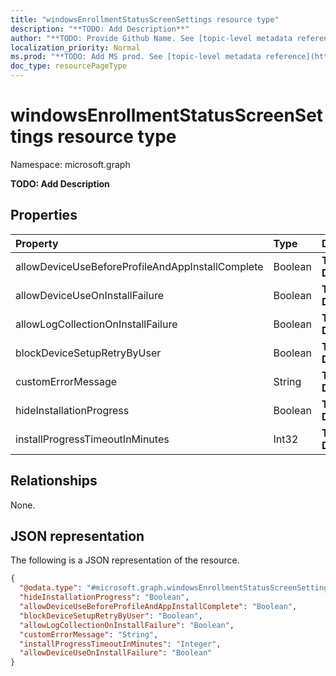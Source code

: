 ```yaml
---
title: "windowsEnrollmentStatusScreenSettings resource type"
description: "**TODO: Add Description**"
author: "**TODO: Provide Github Name. See [topic-level metadata reference](https://msgo.azurewebsites.net/add/document/guidelines/metadata.html#topic-level-metadata)**"
localization_priority: Normal
ms.prod: "**TODO: Add MS prod. See [topic-level metadata reference](https://msgo.azurewebsites.net/add/document/guidelines/metadata.html#topic-level-metadata)**"
doc_type: resourcePageType
---
```


# windowsEnrollmentStatusScreenSettings resource type


Namespace: microsoft.graph

**TODO: Add Description**

## Properties
|Property|Type|Description|
|:---|:---|:---|
|allowDeviceUseBeforeProfileAndAppInstallComplete|Boolean|**TODO: Add Description**|
|allowDeviceUseOnInstallFailure|Boolean|**TODO: Add Description**|
|allowLogCollectionOnInstallFailure|Boolean|**TODO: Add Description**|
|blockDeviceSetupRetryByUser|Boolean|**TODO: Add Description**|
|customErrorMessage|String|**TODO: Add Description**|
|hideInstallationProgress|Boolean|**TODO: Add Description**|
|installProgressTimeoutInMinutes|Int32|**TODO: Add Description**|

## Relationships
None.

## JSON representation
The following is a JSON representation of the resource.
<!-- {
  "blockType": "resource",
  "@odata.type": "microsoft.graph.windowsEnrollmentStatusScreenSettings"
}
-->
``` json
{
  "@odata.type": "#microsoft.graph.windowsEnrollmentStatusScreenSettings",
  "hideInstallationProgress": "Boolean",
  "allowDeviceUseBeforeProfileAndAppInstallComplete": "Boolean",
  "blockDeviceSetupRetryByUser": "Boolean",
  "allowLogCollectionOnInstallFailure": "Boolean",
  "customErrorMessage": "String",
  "installProgressTimeoutInMinutes": "Integer",
  "allowDeviceUseOnInstallFailure": "Boolean"
}
```

